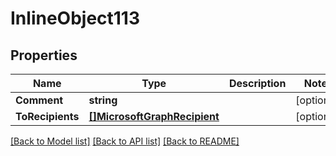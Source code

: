 # InlineObject113

## Properties

Name | Type | Description | Notes
------------ | ------------- | ------------- | -------------
**Comment** | **string** |  | [optional] 
**ToRecipients** | [**[]MicrosoftGraphRecipient**](microsoft.graph.recipient.md) |  | [optional] 

[[Back to Model list]](../README.md#documentation-for-models) [[Back to API list]](../README.md#documentation-for-api-endpoints) [[Back to README]](../README.md)


